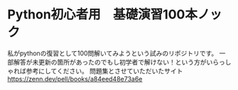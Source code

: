 # Python初心者用　基礎演習100本ノック
私がpythonの復習として100問解いてみようという試みのリポジトリです。
一部解答が未更新の箇所があったのでもし初学者で解けない！という方がいらっしゃれば参考にしてください。
問題集とさせていただいたサイト
https://zenn.dev/pell/books/a84eed48e73a6e